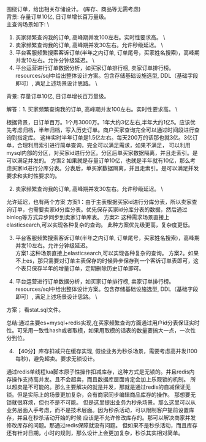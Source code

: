 围绕订单，给出相关存储设计。 (库存、商品等无需考虑) \
背景: 存量订单10亿, 日订单增长百万量级。 \
主查询场景如下:  \
1. 买家频繁查询我的订单, 高峰期并发100左右。实时性要求高。 \
2. 卖家频繁查询我的订单, 高峰期并发30左右。允许秒级延迟。 \
3. 平台客服频繁搜索客诉订单(半年之内订单, 订单尾号，买家姓名搜索)，高峰期并发10左右。允许分钟级延迟。 \
4. 平台运营进行订单数据分析，如买家订单排行榜, 卖家订单排行榜。 \
resources/sql中给出整体设计方案。包含存储基础设施选型, DDL（基础字段即可）, 满足上述场景设计思路。 \

背景: 存量订单10亿, 日订单增长百万量级。

 
解答：1. 买家频繁查询我的订单, 高峰期并发100左右。实时性要求高。 \

根据背景，日订单百万。1个月3000万。1年大约3亿左右,半年大约1亿5。应该优先考虑归档，半年归档，写入历史订单。商户买家查询完全可以通过时间段进行查询到指定库。
这样实时半年订单是1.5亿左右。每天200万的话那也就3亿。3亿订单，合理利用索引进行简单查询，完全可以满足需求，如果不满足，
可以利用mysql内部的分区，对买家id进行分区。分区后单买家数据隔离，并且走索引。是可以满足并发的。
方案2 如果就是存量订单10亿，也就是半年就有10亿，那么考虑买家id进行分库分表。分表后，单买家数据隔离，并且走索引。是可以满足并发要求和实时性要求的。

2. 卖家频繁查询我的订单, 高峰期并发30左右。允许秒级延迟。 \

允许延迟，也有两个方案
方案1：由于主表根据买家id进行分库分表，所以卖家查询订单，也需要卖家id分库分表。优先保存买家id分库分表的数据，然后通过binlog等方式异步同步到卖家订单库表。
方案2: 这种需求场景直接上elasticsearch,可以实现各种复杂的查询。 此种方案优先级更高，复杂度更低。

3. 平台客服频繁搜索客诉订单(半年之内订单, 订单尾号，买家姓名搜索)，高峰期并发10左右。允许分钟级延迟。 \
方案1.这种场景直接上elasticsearch,可以实现各种复杂的查询。
方案2。如果不上es，那只需要对订单主表保存的时候异步保存到一个客诉订单表即可，这个表只保存半年的增量订单，定期删除历史订单即可。 

4. 平台运营进行订单数据分析，如买家订单排行榜, 卖家订单排行榜。 \
   resources/sql中给出整体设计方案。包含存储基础设施选型, DDL（基础字段即可）, 满足上述场景设计思路。 \
   
方案；   看stat.sql文件。

总结:通过主要es+mysql+redis实现,在买家频繁查询方面通过用户id分表保证实时性。可采用一致性hash或者取模，如果用取模的话表的数量要搞大一点，一次性分到位。


4. 【40分】库存扣减只在缓存实现, 假设业务为秒杀场景，需要考虑高并发(100每秒)，避免超卖。要求无锁设计。

通过redis单线程lua脚本原子性操作扣减库存，这种方式是无锁的。并且redis内存操作支持高并发。且不会超卖，而且数据库层面肯定会加上乐观锁的机制。
所以超卖是不可能的。那么主要解决的就是并发，那就是通过redis的自减保证无锁。但是实际上的场景更加复杂，会有商家同步编辑商品库存的操作。
那想要无锁就很麻烦，但也不是不可能。
但是这里提出业务为秒杀场景。那么这里可以从业务层面入手考虑，而不是技术层面。因为秒杀活动，可以限制客户提前设置库存，并且在秒杀活动开始的时候
应该是不允许修改库存的。那可以解决商家并发修改库存的问题。那通过redis保障就没有问题。
但如果不是秒杀活动，而且库存还有针对日期，小时的规则，那么设计上会更加复杂，秒杀其实相对简单。